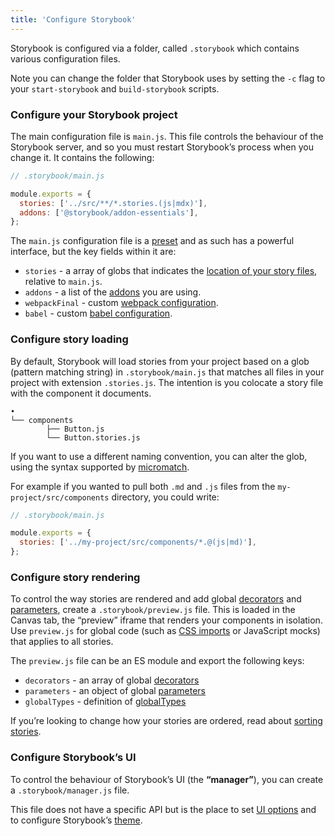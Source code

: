 ```yaml
---
title: 'Configure Storybook'
---
```


Storybook is configured via a folder, called `.storybook` which contains various configuration files.

<div class="aside">

Note you can change the folder that Storybook uses by setting the `-c` flag to your `start-storybook` and `build-storybook` scripts.

</div>

### Configure your Storybook project

The main configuration file is `main.js`. This file controls the behaviour of the Storybook server, and so you must restart Storybook’s process when you change it. It contains the following:

```js
// .storybook/main.js

module.exports = {
  stories: ['../src/**/*.stories.(js|mdx)'],
  addons: ['@storybook/addon-essentials'],
};
```

The `main.js` configuration file is a [preset](../api/presets.md) and as such has a powerful interface, but the key fields within it are:

- `stories` - a array of globs that indicates the [location of your story files](#configure-story-loading), relative to `main.js`.
- `addons` - a list of the [addons](/addons) you are using.
- `webpackFinal` - custom [webpack configuration](./integration.md#extending-storybooks-webpack-config).
- `babel` - custom [babel configuration](./integration.md#babel).

### Configure story loading

By default, Storybook will load stories from your project based on a glob (pattern matching string) in `.storybook/main.js` that matches all files in your project with extension `.stories.js`. The intention is you colocate a story file with the component it documents.

```
•
└── components
        ├── Button.js
        └── Button.stories.js
```

If you want to use a different naming convention, you can alter the glob, using the syntax supported by [micromatch](https://github.com/micromatch/micromatch#extended-globbing).

For example if you wanted to pull both `.md` and `.js` files from the `my-project/src/components` directory, you could write:

```js
// .storybook/main.js

module.exports = {
  stories: ['../my-project/src/components/*.@(js|md)'],
};
```

### Configure story rendering

To control the way stories are rendered and add global [decorators](../writing-stories/decorators.md#global-decorators) and [parameters](../writing-stories/parameters.md#global-parameters), create a `.storybook/preview.js` file. This is loaded in the Canvas tab, the “preview” iframe that renders your components in isolation. Use `preview.js` for global code (such as [CSS imports](../get-started/setup.md#render-component-styles) or JavaScript mocks) that applies to all stories.

The `preview.js` file can be an ES module and export the following keys:

- `decorators` - an array of global [decorators](../writing-stories/decorators.md#global-decorators)
- `parameters` - an object of global [parameters](..writing-stories/parameters.md#global-parameters)
- `globalTypes` - definition of [globalTypes](../essentials/toolbars-and-globals.md#global-types-and-the-toolbar-annotation)

If you’re looking to change how your stories are ordered, read about [sorting stories](../writing-stories/naming-components-and-hierarchy.md#sorting-stories).

### Configure Storybook’s UI

To control the behaviour of Storybook’s UI (the **“manager”**), you can create a `.storybook/manager.js` file.

This file does not have a specific API but is the place to set [UI options](./user-interface.md) and to configure Storybook’s [theme](./theming.md).

